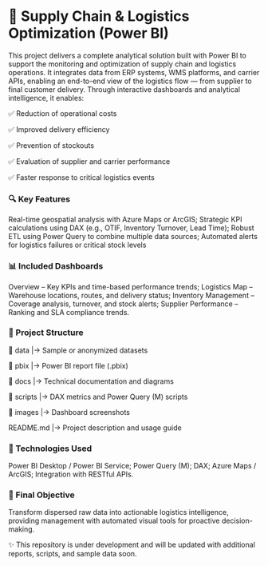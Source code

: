 # 🚚 Supply Chain & Logistics Optimization (Power BI)

This project delivers a complete analytical solution built with Power BI to support the monitoring and optimization of supply chain and logistics operations. It integrates data from ERP systems, WMS platforms, and carrier APIs, enabling an end-to-end view of the logistics flow — from supplier to final customer delivery. Through interactive dashboards and analytical intelligence, it enables:

✅ Reduction of operational costs

✅ Improved delivery efficiency

✅ Prevention of stockouts

✅ Evaluation of supplier and carrier performance

✅ Faster response to critical logistics events

### 🔍 Key Features

Real-time geospatial analysis with Azure Maps or ArcGIS; 
Strategic KPI calculations using DAX (e.g., OTIF, Inventory Turnover, Lead Time); 
Robust ETL using Power Query to combine multiple data sources; 
Automated alerts for logistics failures or critical stock levels

### 📊 Included Dashboards

Overview – Key KPIs and time-based performance trends; 
Logistics Map – Warehouse locations, routes, and delivery status;
Inventory Management – Coverage analysis, turnover, and stock alerts;
Supplier Performance – Ranking and SLA compliance trends.

### 📁 Project Structure

📁 data         |→ Sample or anonymized datasets

📁 pbix         |→ Power BI report file (.pbix)

📁 docs         |→ Technical documentation and diagrams

📁 scripts      |→ DAX metrics and Power Query (M) scripts

📁 images       |→ Dashboard screenshots

README.md       |→ Project description and usage guide

### 🧰 Technologies Used

Power BI Desktop / Power BI Service;
Power Query (M);
DAX;
Azure Maps / ArcGIS;
Integration with RESTful APIs.

### 📌 Final Objective

Transform dispersed raw data into actionable logistics intelligence, providing management with automated visual tools for proactive decision-making.

✨ This repository is under development and will be updated with additional reports, scripts, and sample data soon.
